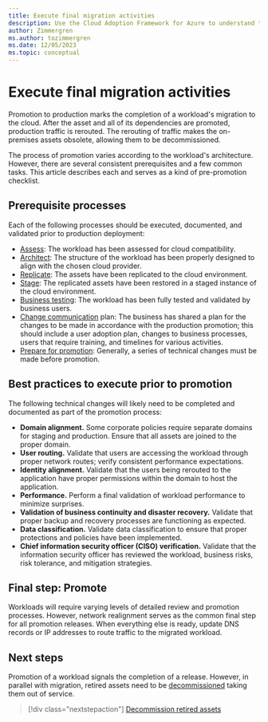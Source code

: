 ```yaml
---
title: Execute final migration activities
description: Use the Cloud Adoption Framework for Azure to understand the common tasks and standard prerequisites for promoting a migrated resource to production.
author: Zimmergren
ms.author: tozimmergren
ms.date: 12/05/2023
ms.topic: conceptual
---
```


# Execute final migration activities

Promotion to production marks the completion of a workload's migration to the cloud. After the asset and all of its dependencies are promoted, production traffic is rerouted. The rerouting of traffic makes the on-premises assets obsolete, allowing them to be decommissioned.

The process of promotion varies according to the workload's architecture. However, there are several consistent prerequisites and a few common tasks. This article describes each and serves as a kind of pre-promotion checklist.

## Prerequisite processes

Each of the following processes should be executed, documented, and validated prior to production deployment:

- [Assess](../assess/index.md): The workload has been assessed for cloud compatibility.
- [Architect](../assess/architect.md): The structure of the workload has been properly designed to align with the chosen cloud provider.
- [Replicate](../deploy/replicate.md): The assets have been replicated to the cloud environment.
- [Stage](../deploy/stage.md): The replicated assets have been restored in a staged instance of the cloud environment.
- [Business testing](./business-test.md): The workload has been fully tested and validated by business users.
- [Change communication](./change-communication.md) plan: The business has shared a plan for the changes to be made in accordance with the production promotion; this should include a user adoption plan, changes to business processes, users that require training, and timelines for various activities.
- [Prepare for promotion](./prepare-for-promotion.md): Generally, a series of technical changes must be made before promotion.

## Best practices to execute prior to promotion

The following technical changes will likely need to be completed and documented as part of the promotion process:

- **Domain alignment.** Some corporate policies require separate domains for staging and production. Ensure that all assets are joined to the proper domain.
- **User routing.** Validate that users are accessing the workload through proper network routes; verify consistent performance expectations.
- **Identity alignment.** Validate that the users being rerouted to the application have proper permissions within the domain to host the application.
- **Performance.** Perform a final validation of workload performance to minimize surprises.
- **Validation of business continuity and disaster recovery.** Validate that proper backup and recovery processes are functioning as expected.
- **Data classification.** Validate data classification to ensure that proper protections and policies have been implemented.
- **Chief information security officer (CISO) verification.** Validate that the information security officer has reviewed the workload, business risks, risk tolerance, and mitigation strategies.

## Final step: Promote

Workloads will require varying levels of detailed review and promotion processes. However, network realignment serves as the common final step for all promotion releases. When everything else is ready, update DNS records or IP addresses to route traffic to the migrated workload.

## Next steps

Promotion of a workload signals the completion of a release. However, in parallel with migration, retired assets need to be [decommissioned](./decommission.md) taking them out of service.

> [!div class="nextstepaction"]
> [Decommission retired assets](./decommission.md)
